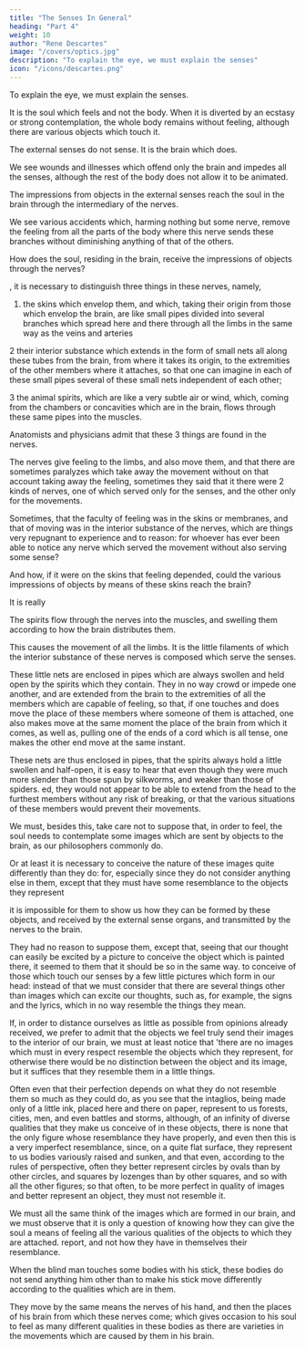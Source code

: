 ```yaml
---
title: "The Senses In General"
heading: "Part 4"
weight: 10
author: "Rene Descartes"
image: "/covers/optics.jpg"
description: "To explain the eye, we must explain the senses"
icon: "/icons/descartes.png"
---
```



To explain the eye, we must explain the senses. 

It is the soul which feels and not the body. When it is diverted by an ecstasy or strong contemplation, the whole body remains without feeling, although there are various objects which touch it.

<!-- It is not properly insofar as it is in the members which serve as organs for  -->

The external senses do not sense. It is the brain which does. 

 <!-- that it senses, but insofar as it is in the brain, where it exercises this faculty that we call common sense;  -->

We see wounds and illnesses which offend only the brain and impedes all the senses, although the rest of the body does not allow it to be animated. 

The impressions from objects in the external senses reach the soul in the brain through the intermediary of the nerves.

We see various accidents which, harming nothing but some nerve, remove the feeling from all the parts of the body where this nerve sends these branches without diminishing anything of that of the others.

How does the soul, residing in the brain, receive the impressions of objects through the nerves?

, it is necessary to distinguish three things in these nerves, namely,

1. the skins which envelop them, and which, taking their origin from those which envelop the brain, are like small pipes divided into several branches which spread here and there through all the limbs in the same way as the veins and arteries 

2 their interior substance which extends in the form of small nets all along these tubes from the brain, from where it takes its origin, to the extremities of the other members where it attaches, so that one can imagine in each of these small pipes several of these small nets independent of each other;

3 the animal spirits, which are like a very subtle air or wind, which, coming from the chambers or concavities which are in the brain, flows through these same pipes into the muscles. 

Anatomists and physicians admit that these 3 things are found in the nerves. 

The nerves give feeling to the limbs, and also move them, and that there are sometimes paralyzes which take away the movement without on that account taking away the feeling, sometimes they said that it there were 2 kinds of nerves, one of which served only for the senses, and the other only for the movements.

Sometimes, that the faculty of feeling was in the skins or membranes, and that of moving was in the interior substance of the nerves, which are things very repugnant to experience and to reason: for whoever has ever been able to notice any nerve which served the movement without also serving some sense?

And how, if it were on the skins that feeling depended, could the various impressions of objects by means of these skins reach the brain?

It is really 

The spirits flow through the nerves into the muscles, and swelling them according to how the brain distributes them.

This causes the movement of all the limbs. It is the little filaments of which the interior substance of these nerves is composed which serve the senses. 

These little nets are enclosed in pipes which are always swollen and held open by the spirits which they contain. They in no way crowd or impede one another, and are extended from the brain to the extremities of all the members which are capable of feeling, so that, if one touches and does move the place of these members where someone of them is attached, one also makes move at the same moment the place of the brain from which it comes, as well as, pulling one of the ends of a cord which is all tense, one makes the other end move at the same instant.

These nets are thus enclosed in pipes, that the spirits always hold a little swollen and half-open, it is easy to hear that even though they were much more slender than those spun by silkworms, and weaker than those of spiders. ed, they would not appear to be able to extend from the head to the furthest members without any risk of breaking, or that the various situations of these members would prevent their movements.

We must, besides this, take care not to suppose that, in order to feel, the soul needs to contemplate some images which are sent by objects to the brain, as our philosophers commonly do.

Or at least it is necessary to conceive the nature of these images quite differently than they do: for, especially since they do not consider anything else in them, except that they must have some resemblance to the objects they represent

it is impossible for them to show us how they can be formed by these objects, and received by the external sense organs, and transmitted by the nerves to the brain.

They had no reason to suppose them, except that, seeing that our thought can easily be excited by a picture to conceive the object which is painted there, it seemed to them that it should be so in the same way. to conceive of those which touch our senses by a few little pictures which form in our head: instead of that we must consider that there are several things other than images which can excite our thoughts, such as, for example, the signs and the lyrics, which in no way resemble the things they mean.

If, in order to distance ourselves as little as possible from opinions already received, we prefer to admit that the objects we feel truly send their images to the interior of our brain, we must at least notice that 'there are no images which must in every respect resemble the objects which they represent, for otherwise there would be no distinction between the object and its image, but it suffices that they resemble them in a little things.

Often even that their perfection depends on what they do not resemble them so much as they could do, as you see that the intaglios, being made only of a little ink, placed here and there on paper, represent to us forests, cities, men, and even battles and storms, although, of an infinity of diverse qualities that they make us conceive of in these objects, there is none that the only figure whose resemblance they have properly, and even then this is a very imperfect resemblance, since, on a quite flat surface, they represent to us bodies variously raised and sunken, and that even, according to the rules of perspective, often they better represent circles by ovals than by other circles, and squares by lozenges than by other squares, and so with all the other figures; so that often, to be more perfect in quality of images and better represent an object, they must not resemble it. 

We must all the same think of the images which are formed in our brain, and we must observe that it is only a question of knowing how they can give the soul a means of feeling all the various qualities of the objects to which they are attached. report, and not how they have in themselves their resemblance.

When the blind man touches some bodies with his stick, these bodies do not send anything him other than to make his stick move differently according to the qualities which are in them.

They move by the same means the nerves of his hand, and then the places of his brain from which these nerves come; which gives occasion to his soul to feel as many different qualities in these bodies as there are varieties in the movements which are caused by them in his brain.
